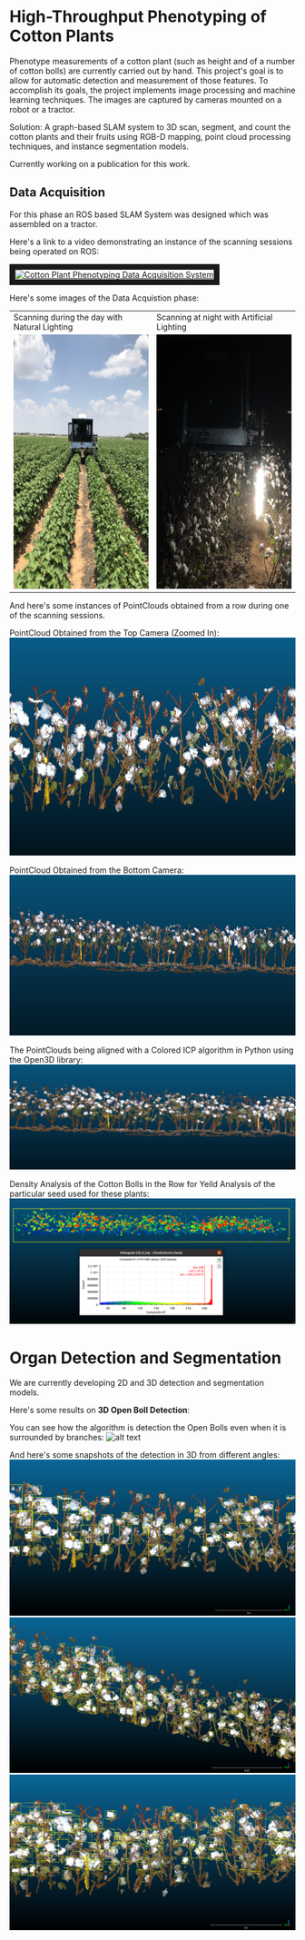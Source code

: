 # High-Throughput Phenotyping of Cotton Plants

Phenotype measurements of a cotton plant (such as height and of a number of cotton bolls) are currently carried out by hand. This project's goal is to allow for automatic detection and measurement of those features. To accomplish its goals, the project implements image processing and machine learning techniques. The images are captured by cameras mounted on a robot or a tractor.

Solution: A graph-based SLAM system to 3D scan, segment, and count the cotton plants and their fruits using RGB-D mapping, point cloud processing techniques, and instance segmentation models. 

Currently working on a publication for this work.

## Data Acquisition

For this phase an ROS based SLAM System was designed which was assembled on a tractor.

Here's a link to a video demonstrating an instance of the scanning sessions being operated on ROS:

<a href="https://www.youtube.com/watch?v=mAAk02cW7og&t=1s
" target="_blank"><img src="http://img.youtube.com/vi/KzjfbDj-uP8/0.jpg" 
alt="Cotton Plant Phenotyping Data Acquisition System" width="640" height="360" border="10" /></a>

Here's some images of the Data Acquistion phase:

<table>
  <tr>
    <td>Scanning during the day with Natural Lighting</td>
     <td>Scanning at night with Artificial Lighting</td>
  </tr>
  <tr>
    <td><img src="https://github.com/FeriBolour/Cotton_Imaging/blob/main/Images/day.jpg" width=336 height=448 ></td>
    <td><img src="https://github.com/FeriBolour/Cotton_Imaging/blob/main/Images/night.jpg" width=336 height=448 ></td>
  </tr>
 </table>

And here's some instances of PointClouds obtained from a row during one of the scanning sessions.

PointCloud Obtained from the Top Camera (Zoomed In):
<img src="https://github.com/FeriBolour/Cotton_Imaging/blob/main/Images/top.png" alt="Top Camera Example" width="730.667" height="384">

PointCloud Obtained from the Bottom Camera:
<img src="https://github.com/FeriBolour/Cotton_Imaging/blob/main/Images/Bottom.png" alt="Bottom Camera Example" width="721.3333" height="282.666666667">

The PointClouds being aligned with a Colored ICP algorithm in Python using the Open3D library:
![alt text](https://github.com/FeriBolour/Cotton_Imaging/blob/main/Images/combined.png "The Two Cameras Combined using Colored ICP")

Density Analysis of the Cotton Bolls in the Row for Yeild Analysis of the particular seed used for these plants:
![alt text](https://github.com/FeriBolour/Cotton_Imaging/blob/main/Images/statistics.png "Density Analysis of the Cotton Bolls in a Row for Yeild Analysis")

# Organ Detection and Segmentation

We are currently developing 2D and 3D detection and segmentation models. 

Here's some results on **3D Open Boll Detection**:

You can see how the algorithm is detection the Open Bolls even when it is surrounded by branches:
![alt text](https://github.com/FeriBolour/Cotton_Imaging/blob/main/Images/OpenBollDetection3_Cropped.gif)

And here's some snapshots of the detection in 3D from different angles:
![alt text](https://github.com/FeriBolour/Cotton_Imaging/blob/main/Images/1bollDetection2_Cropped.png)
![alt text](https://github.com/FeriBolour/Cotton_Imaging/blob/main/Images/bollDetection3_Cropped.png)
![alt text](https://github.com/FeriBolour/Cotton_Imaging/blob/main/Images/bollDetection_Cropped.png)
